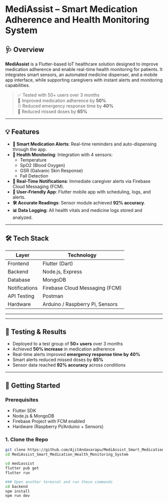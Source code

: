 # MediAssist – Smart Medication Adherence and Health Monitoring System

## 🩺 Overview

**MediAssist** is a Flutter-based IoT healthcare solution designed to improve medication adherence and enable real-time health monitoring for patients. It integrates smart sensors, an automated medicine dispenser, and a mobile app interface, while supporting caregivers with instant alerts and monitoring capabilities.

> ✅ Tested with 50+ users over 3 months  
> 🚀 Improved medication adherence by **50%**  
> ⏱ Reduced emergency response time by **40%**  
> 🔔 Reduced missed doses by **65%**

---

## 💡 Features

- **💊 Smart Medication Alerts**: Real-time reminders and auto-dispensing through the app.
- **🧠 Health Monitoring**: Integration with 4 sensors:
  - Temperature
  - SpO2 (Blood Oxygen)
  - GSR (Galvanic Skin Response)
  - Fall Detection
- **📡 Real-Time Notifications**: Immediate caregiver alerts via Firebase Cloud Messaging (FCM).
- **📱 User-Friendly App**: Flutter mobile app with scheduling, logs, and alerts.
- **🛠 Accurate Readings**: Sensor module achieved **92% accuracy**.
- **📊 Data Logging**: All health vitals and medicine logs stored and analyzed.

---

## 🛠️ Tech Stack

| Layer           | Technology                                |
|----------------|--------------------------------------------|
| Frontend       | Flutter (Dart)                             |
| Backend        | Node.js, Express                           |
| Database       | MongoDB                                    |
| Notifications  | Firebase Cloud Messaging (FCM)             |
| API Testing    | Postman                                    |
| Hardware       | Arduino / Raspberry Pi, Sensors            |

---



---

## 🧪 Testing & Results

- Deployed to a test group of **50+ users** over 3 months
- Achieved **50% increase** in medication adherence
- Real-time alerts improved **emergency response time by 40%**
- Smart alerts reduced missed doses by **65%**
- Sensor data reached **92% accuracy** across conditions

---

## 🚀 Getting Started

### Prerequisites

- Flutter SDK
- Node.js & MongoDB
- Firebase Project with FCM enabled
- Hardware (Raspberry Pi/Arduino + Sensors)

### 1. Clone the Repo

```bash
git clone https://github.com/AjitAndavarapu/MediAssist_Smart_Medication_Health_Monitoring_System.git
cd MediAssist_Smart_Medication_Health_Monitoring_System

cd mediassist
flutter pub get
flutter run

### Open another terminal and run these commands
cd backend
npm install
npm run dev


